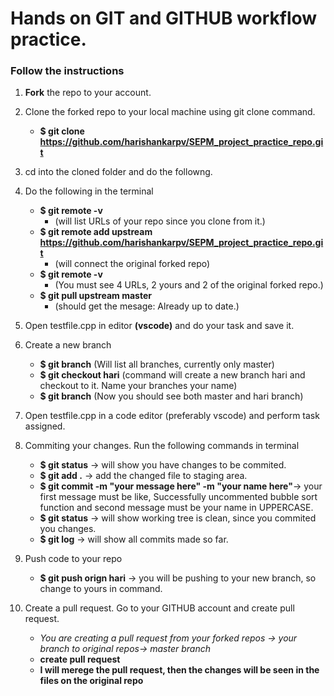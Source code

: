 # Hands on GIT and GITHUB workflow practice.
### Follow the instructions

1. **Fork** the repo to your account.

2. Clone the forked repo to your local machine using git clone command.
   - **$ git clone https://github.com/harishankarpv/SEPM_project_practice_repo.git**

3. cd into the cloned folder and do the followng. 

4. Do the following in the terminal
    - **$ git remote -v**
        - (will list URLs of your repo since you clone from it.)
    - **$ git remote add upstream https://github.com/harishankarpv/SEPM_project_practice_repo.git**
        - (will connect the original forked repo)
    - **$ git remote -v**
        - (You must see 4 URLs, 2 yours and 2 of the original forked repo.)
    - **$ git pull upstream master**
        - (should get the mesage: Already up to date.)

5. Open testfile.cpp in editor **(vscode)** and do your task and save it.

6. Create a new branch
   - **$ git branch** 
        (Will list all branches, currently only master)
   - **$ git checkout hari**
        (command will create a new branch hari and checkout to it. Name your branches your name)
   - **$ git branch**
        (Now you should see both master and hari branch)

7. Open testfile.cpp in a code editor (preferably vscode) and perform task assigned.

8. Commiting your changes. Run the following commands in terminal
   - **$ git status** -> will show you have changes to be commited.
   - **$ git add .** -> add the changed file to staging area.
   - **$ git commit -m "your message here" -m "your name here"**-> your first message must be like, Successfully uncommented bubble sort function and second message must be your name in UPPERCASE.
   - **$ git status** -> will show working tree is clean, since you commited you changes.
   - **$ git log** -> will show all commits made so far.

9. Push code to your repo
   - **$ git push orign hari** -> you will be pushing to your new branch, so change to yours in command.

10. Create a pull request. Go to your GITHUB account and create pull request.
    - *You are creating a pull request from your forked repos -> your branch to original repos-> master branch*
    - **create pull request**
    - **I will merege the pull request, then the changes will be seen in the files on the original repo**





